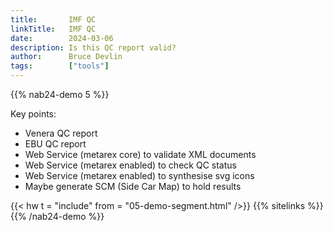 ```yaml
---
title:       IMF QC
linkTitle:   IMF QC
date:        2024-03-06
description: Is this QC report valid?
author:      Bruce Devlin
tags:        ["tools"]
---
```


{{% nab24-demo 5 %}}

Key points:

* Venera QC report
* EBU QC report
* Web Service (metarex core) to validate XML documents
* Web Service (metarex enabled) to check QC status
* Web Service (metarex enabled) to synthesise svg icons
* Maybe generate SCM (Side Car Map) to hold results

{{< hw t = "include" from = "05-demo-segment.html" />}}
{{% sitelinks %}}
{{% /nab24-demo %}}
